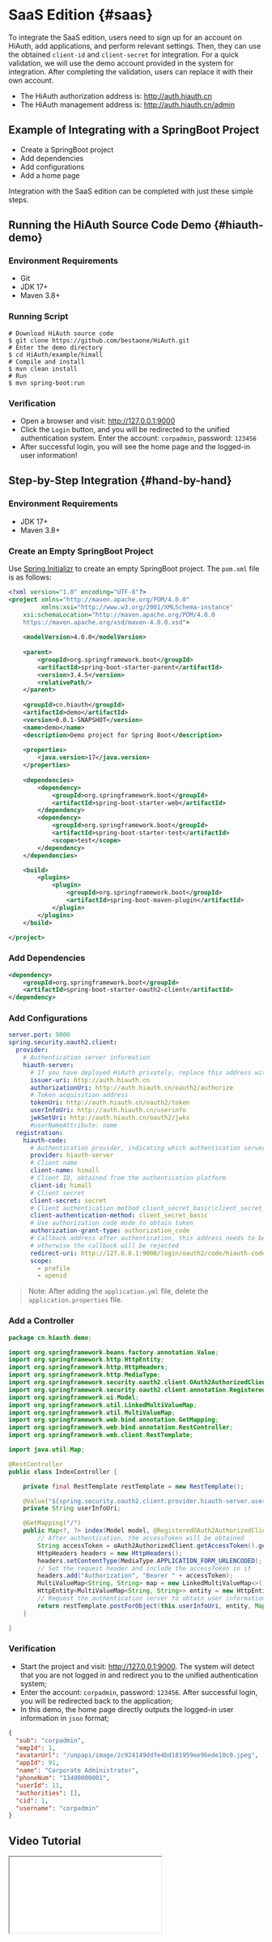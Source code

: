 # SaaS Edition {#saas}

To integrate the SaaS edition, users need to sign up for an account on HiAuth, add applications, and perform relevant settings. Then, they can use the obtained `client-id` and `client-secret` for integration. For a quick validation, we will use the demo account provided in the system for integration. After completing the validation, users can replace it with their own account.

- The HiAuth authorization address is: http://auth.hiauth.cn
- The HiAuth management address is: http://auth.hiauth.cn/admin

## Example of Integrating with a SpringBoot Project
- Create a SpringBoot project
- Add dependencies
- Add configurations
- Add a home page

Integration with the SaaS edition can be completed with just these simple steps.

## Running the HiAuth Source Code Demo {#hiauth-demo}
### Environment Requirements
- Git
- JDK 17+
- Maven 3.8+

### Running Script
```shell
# Download HiAuth source code
$ git clone https://github.com/bestaone/HiAuth.git
# Enter the demo directory
$ cd HiAuth/example/himall
# Compile and install
$ mvn clean install
# Run
$ mvn spring-boot:run
```
### Verification
- Open a browser and visit: http://127.0.0.1:9000
- Click the `Login` button, and you will be redirected to the unified authentication system. Enter the account: `corpadmin`, password: `123456`
- After successful login, you will see the home page and the logged-in user information!

## Step-by-Step Integration {#hand-by-hand}
### Environment Requirements
- JDK 17+
- Maven 3.8+

### Create an Empty SpringBoot Project

Use [Spring Initializr](https://start.spring.io/) to create an empty SpringBoot project. The `pom.xml` file is as follows:

```xml [pom.xml]
<?xml version="1.0" encoding="UTF-8"?>
<project xmlns="http://maven.apache.org/POM/4.0.0" 
         xmlns:xsi="http://www.w3.org/2001/XMLSchema-instance"
	xsi:schemaLocation="http://maven.apache.org/POM/4.0.0 
	https://maven.apache.org/xsd/maven-4.0.0.xsd">
    
	<modelVersion>4.0.0</modelVersion>
    
	<parent>
		<groupId>org.springframework.boot</groupId>
		<artifactId>spring-boot-starter-parent</artifactId>
		<version>3.4.5</version>
		<relativePath/>
	</parent>
    
	<groupId>cn.hiauth</groupId>
	<artifactId>demo</artifactId>
	<version>0.0.1-SNAPSHOT</version>
	<name>demo</name>
	<description>Demo project for Spring Boot</description>
    
	<properties>
		<java.version>17</java.version>
	</properties>
    
	<dependencies>
		<dependency>
			<groupId>org.springframework.boot</groupId>
			<artifactId>spring-boot-starter-web</artifactId>
		</dependency>
		<dependency>
			<groupId>org.springframework.boot</groupId>
			<artifactId>spring-boot-starter-test</artifactId>
			<scope>test</scope>
		</dependency>
	</dependencies>

	<build>
		<plugins>
			<plugin>
				<groupId>org.springframework.boot</groupId>
				<artifactId>spring-boot-maven-plugin</artifactId>
			</plugin>
		</plugins>
	</build>

</project>
```

### Add Dependencies
```xml [pom.xml]
<dependency>
    <groupId>org.springframework.boot</groupId>
    <artifactId>spring-boot-starter-oauth2-client</artifactId>
</dependency>
```

### Add Configurations
```yml [application.yml]
server.port: 9000
spring.security.oauth2.client:
  provider:
    # Authentication server information
    hiauth-server:
      # If you have deployed HiAuth privately, replace this address with the private deployment authentication server address
      issuer-uri: http://auth.hiauth.cn
      authorizationUri: http://auth.hiauth.cn/oauth2/authorize
      # Token acquisition address
      tokenUri: http://auth.hiauth.cn/oauth2/token
      userInfoUri: http://auth.hiauth.cn/userinfo
      jwkSetUri: http://auth.hiauth.cn/oauth2/jwks
      #userNameAttribute: name
  registration:
    hiauth-code:
      # Authentication provider, indicating which authentication server to use for authentication, associated with the above hiauth-server
      provider: hiauth-server
      # Client name
      client-name: himall
      # Client ID, obtained from the authentication platform
      client-id: himall
      # Client secret
      client-secret: secret
      # Client authentication method client_secret_basic\client_secret_post
      client-authentication-method: client_secret_basic
      # Use authorization code mode to obtain token
      authorization-grant-type: authorization_code
      # Callback address after authentication, this address needs to be registered in the oauth2_registered_client table,
      # otherwise the callback will be rejected
      redirect-uri: http://127.0.0.1:9000/login/oauth2/code/hiauth-code
      scope:
        - profile
        - openid
```
> Note: After adding the `application.yml` file, delete the `application.properties` file.

### Add a Controller
```java [IndexController.java]
package cn.hiauth.demo;

import org.springframework.beans.factory.annotation.Value;
import org.springframework.http.HttpEntity;
import org.springframework.http.HttpHeaders;
import org.springframework.http.MediaType;
import org.springframework.security.oauth2.client.OAuth2AuthorizedClient;
import org.springframework.security.oauth2.client.annotation.RegisteredOAuth2AuthorizedClient;
import org.springframework.ui.Model;
import org.springframework.util.LinkedMultiValueMap;
import org.springframework.util.MultiValueMap;
import org.springframework.web.bind.annotation.GetMapping;
import org.springframework.web.bind.annotation.RestController;
import org.springframework.web.client.RestTemplate;

import java.util.Map;

@RestController
public class IndexController {

    private final RestTemplate restTemplate = new RestTemplate();

    @Value("${spring.security.oauth2.client.provider.hiauth-server.userInfoUri}")
    private String userInfoUri;

    @GetMapping("/")
    public Map<?, ?> index(Model model, @RegisteredOAuth2AuthorizedClient OAuth2AuthorizedClient oAuth2AuthorizedClient) {
        // After authentication, the accessToken will be obtained
        String accessToken = oAuth2AuthorizedClient.getAccessToken().getTokenValue();
        HttpHeaders headers = new HttpHeaders();
        headers.setContentType(MediaType.APPLICATION_FORM_URLENCODED);
        // Set the request header and include the accessToken in it
        headers.add("Authorization", "Bearer " + accessToken);
        MultiValueMap<String, String> map = new LinkedMultiValueMap<>();
        HttpEntity<MultiValueMap<String, String>> entity = new HttpEntity<>(map, headers);
        // Request the authentication server to obtain user information
        return restTemplate.postForObject(this.userInfoUri, entity, Map.class);
    }

}
```

### Verification

- Start the project and visit: http://127.0.0.1:9000. The system will detect that you are not logged in and redirect you to the unified authentication system;
- Enter the account: `corpadmin`, password: `123456`. After successful login, you will be redirected back to the application;
- In this demo, the home page directly outputs the logged-in user information in `json` format;
```json
{
  "sub": "corpadmin",
  "empId": 1,
  "avatarUrl": "/unpapi/image/2c924149ddfe4bd181959ee9bede10c0.jpeg",
  "appId": 91,
  "name": "Corporate Administrator",
  "phoneNum": "13400000001",
  "userId": 11,
  "authorities": [],
  "cid": 1,
  "username": "corpadmin"
}
```

## Video Tutorial
<iframe src="//player.bilibili.com/player.html?bvid=BV1KhZEYmEf1&page=1" scrolling="no" allowfullscreen></iframe>